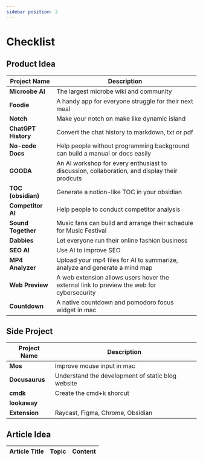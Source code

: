 ```yaml
---
sidebar position: 2
---
```


# Checklist

## Product Idea

| Project Name        | Description                                                                                  |
| ------------------- | -------------------------------------------------------------------------------------------- |
| **Microobe AI**     | The largest microbe wiki and community                                                       |
| **Foodie**          | A handy app for everyone struggle for their next meal                                        |
| **Notch**           | Make your notch on make like dynamic island                                                  |
| **ChatGPT History** | Convert the chat history to markdown, txt or pdf                                             |
| **No-code Docs**    | Help people without programming background can build a manual or docs easily                 |
| **GOODA**           | An AI workshop for every enthusiast to discussion, collaboration, and display their prodcuts |
| **TOC (obsidian)**  | Generate a notion-like TOC in your obsidian                                                  |
| **Competitor AI**   | Help people to conduct competitor analysis                                                   |
| **Sound Together**  | Music fans can build and arrange their schadule for Music Festival                           |
| **Dabbies**         | Let everyone run their online fashion business                                               |
| **SEO AI**          | Use AI to improve SEO                                                                        |
| **MP4 Analyzer**    | Upload your mp4 files for AI to summarize, analyze and generate a mind map                   |
| **Web Preview**     | A web extension allows users hover the external link to preview the web for cybersecurity    |
| **Countdown**       | A native countdown and pomodoro focus widget in mac                                          |

## Side Project

| Project Name   | Description                                       |
| -------------- | ------------------------------------------------- |
| **Mos**        | Improve mouse input in mac                        |
| **Docusaurus** | Understand the development of static blog website |
| **cmdk**       | Create the cmd+k shorcut                          |
| **lookaway**   |                                                   |
| **Extension**  | Raycast, Figma, Chrome, Obsidian                  |

## Article Idea

| Article Title | Topic | Content |
| ------------- | ----- | ------- |
